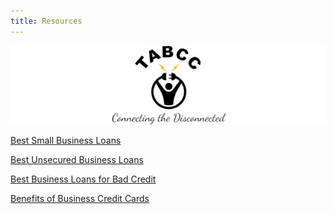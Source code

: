 ```yaml
---
title: Resources
---
```


<div class="text-center pb-3">
<img src="/images/headerlogo.jpg" alt="TABCC logo and motto - TABCC, Connecting the Disconnected" >
</div>

<a href="https://loans.usnews.com/small-business" target="_blank">Best Small Business Loans</a>

<a href="https://loans.usnews.com/unsecured-business-loans" target="_blank">Best Unsecured Business Loans</a>

<a href="https://loans.usnews.com/business-loans-for-bad-credit" target="_blank">Best Business Loans for Bad Credit</a>

<a href="https://creditcards.usnews.com/business#benefits-business-credit-cards" target="_blank">Benefits of Business Credit Cards</a>
